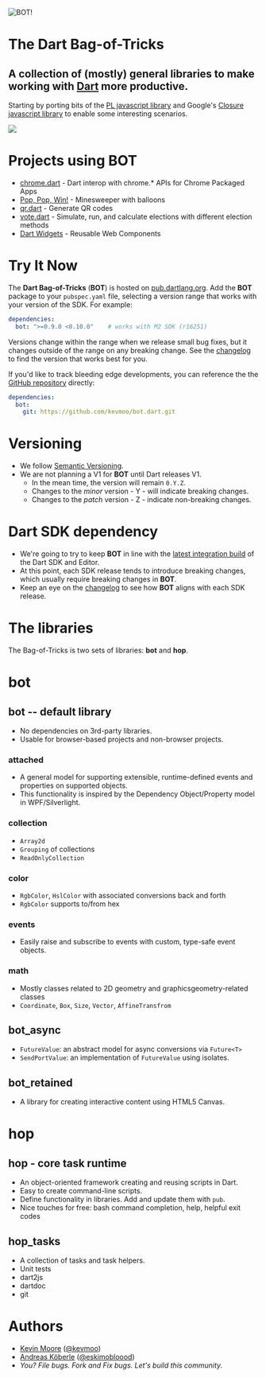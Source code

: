 ![BOT!](https://raw.github.com/kevmoo/bot.dart/master/resource/logo.png)
# The Dart Bag-of-Tricks
## A collection of (mostly) general libraries to make working with [Dart](http://www.dartlang.org/) more productive.

Starting by porting bits of the [PL javascript library](https://github.com/thinkpixellab/pl) and Google's [Closure javascript library](https://developers.google.com/closure/library/) to enable some interesting scenarios.

[![](https://drone.io/kevmoo/bot.dart/status.png)](https://drone.io/kevmoo/bot.dart/latest)

# Projects using BOT

* [chrome.dart](https://github.com/dart-gde/chrome.dart) - Dart interop with chrome.* APIs for Chrome Packaged Apps
* [Pop, Pop, Win!](https://github.com/dart-lang/pop-pop-win) - Minesweeper with balloons
* [qr.dart](https://github.com/kevmoo/qr.dart) - Generate QR codes
* [vote.dart](https://github.com/kevmoo/vote.dart) - Simulate, run, and calculate elections with different election methods
* [Dart Widgets](https://github.com/kevmoo/widget.dart) - Reusable Web Components

# Try It Now

The __Dart Bag-of-Tricks__ (__BOT__) is hosted on [pub.dartlang.org](http://pub.dartlang.org/packages/bot).
Add the __BOT__ package to your `pubspec.yaml` file, selecting a version range that works with your version of the SDK. For example:

```yaml
dependencies:
  bot: ">=0.9.0 <0.10.0"    # works with M2 SDK (r16251)
```

Versions change within the range when we release small bug fixes, but it changes outside of the range on any breaking change. See the [changelog](https://github.com/kevmoo/bot.dart/blob/master/changelog.md) to find the version that works best for you.

If you'd like to track bleeding edge developments, you can reference the the [GitHub repository](https://github.com/kevmoo/bot.dart) directly:
```yaml
dependencies:
  bot:
    git: https://github.com/kevmoo/bot.dart.git
```

# Versioning

* We follow [Semantic Versioning](http://semver.org/).
* We are not planning a V1 for __BOT__ until Dart releases V1.
	* In the mean time, the version will remain `0.Y.Z`.
	* Changes to the _minor_ version - Y - will indicate breaking changes.
	* Changes to the _patch_ version - Z - indicate non-breaking changes.

# Dart SDK dependency

* We're going to try to keep __BOT__ in line with the [latest integration build](https://gsdview.appspot.com/dart-editor-archive-integration/latest/) of the Dart SDK and Editor.
* At this point, each SDK release tends to introduce breaking changes, which usually require breaking changes in __BOT__.
* Keep an eye on the [changelog](https://github.com/kevmoo/bot.dart/blob/master/changelog.md) to see how __BOT__ aligns with each SDK release. 

# The libraries

The Bag-of-Tricks is two sets of libraries: __bot__ and __hop__.

# bot

## bot -- default library

 * No dependencies on 3rd-party libraries.
 * Usable for browser-based projects and non-browser projects.

### attached
 * A general model for supporting extensible, runtime-defined events and
   properties on supported objects.
 * This functionality is inspired by the Dependency Object/Property model
   in WPF/Silverlight.

### collection
 * `Array2d`
 * `Grouping` of collections
 * `ReadOnlyCollection`

### color
 * `RgbColor`, `HslColor` with associated conversions back and forth
 * `RgbColor` supports to/from hex


### events
 * Easily raise and subscribe to events with custom, type-safe event objects.

### math
 * Mostly classes related to 2D geometry and graphicsgeometry-related classes
 * `Coordinate`, `Box`, `Size`, `Vector`, `AffineTransfrom`

## bot_async
  * `FutureValue`: an abstract model for async conversions via `Future<T>`
  * `SendPortValue`: an implementation of `FutureValue` using isolates.

## bot_retained
  * A library for creating interactive content using HTML5 Canvas.
  
# hop

## hop - core task runtime
  * An object-oriented framework creating and reusing scripts in Dart.
  * Easy to create command-line scripts.
  * Define functionality in libraries. Add and update them with `pub`.
  * Nice touches for free: bash command completion, help, helpful exit codes

## hop_tasks
  * A collection of tasks and task helpers.
  * Unit tests
  * dart2js
  * dartdoc
  * git

# Authors
 * [Kevin Moore](https://github.com/kevmoo) ([@kevmoo](http://twitter.com/kevmoo))
 * [Andreas Köberle](https://github.com/eskimoblood) ([@eskimobloood](https://twitter.com/eskimobloood))
 * _You? File bugs. Fork and Fix bugs. Let's build this community._
